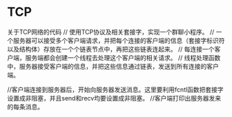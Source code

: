 # TCP
关于TCP网络的代码
// 使用TCP协议及相关套接字，实现一个群聊小程序。
// 一个服务器可以接受多个客户端请求，并把每个连接的客户端的信息（套接字标识符以及结构体）存放在一个个链表节点中，再把这些链表连起来。
// 每连接一个客户端，服务端都会创建一个线程去处理这个客户端的相关请求。
// 线程处理函数中，服务器接受客户端的信息，并把这些信息通过链表，发送到所有连接的客户端。

//客户端连接到服务器后，开始向服务器发送消息。这里要利用fcntl函数把套接字设置成非阻塞，并且send和recv均要设置成非阻塞。
//客户端打印出服务器发来的每条消息。
